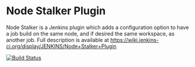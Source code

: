 # Node Stalker Plugin

Node Stalker is a Jenkins plugin which adds a configuration option to have a job build on the same node, and if desired the same workspace, as another job. 
Full description is available at https://wiki.jenkins-ci.org/display/JENKINS/Node+Stalker+Plugin

[![Build Status](https://travis-ci.org/fneves-datalex/job-node-stalker.png?branch=master)](https://travis-ci.org/fneves-datalex/job-node-stalker)
